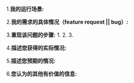 <!--
如果您是是需要汇报一个dao-chain的问题，请确定以下这些重要的事项：
1.您汇报的话题在现有的issue列表中，没有重复相同的issue，包括open以及closed的issue列表。
您可以通过在issue列表中搜索相应的关键字来查找。如果找到了现有的相关issue，请在该issue下添加您的评论。

如果您怀疑自己提交的issue是一个bug，请对：1.自己的场景  2.bug的具体情况  3.bug的重现流程 进行详细的描述。

如果您实在无法提交100%的以上内容，而且项目维护者也无法根据您提交的内容重现或找到原因，项目维护者会在7天之后回复您，并关闭该issue。
您可以通过以下命令来为您的环境提交重要的信息。如果您是希望该项目提供某些重要的功能，则不需要提交这部分内容。
非常感谢您的协助
-->

1.**我的运行场景:**


2.**我的需求的具体情况（feature request || bug）:**


3.**重现该问题的步骤:**
1.
2.
3.

4.**描述您获得的实际情况:**

5.**描述您预期的情况:**

6.**您认为的其他有价值的信息:**
